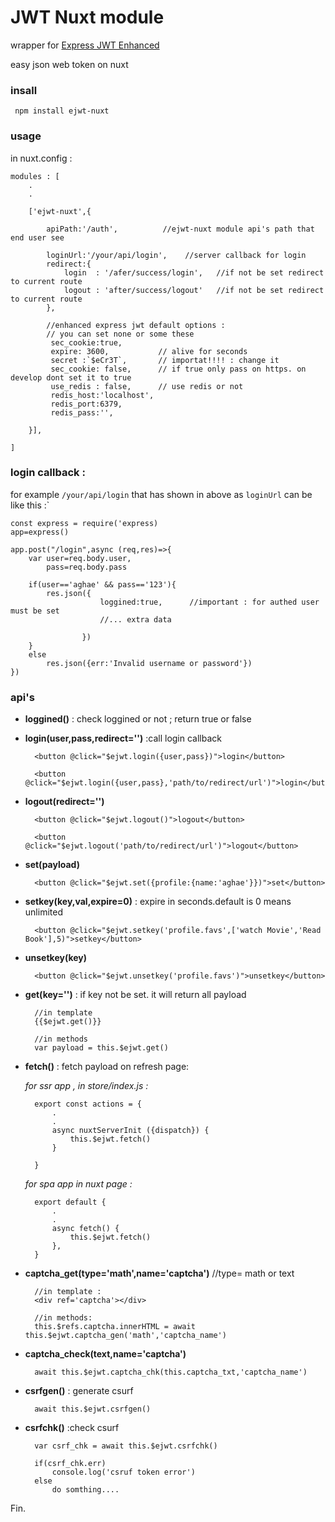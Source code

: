 # JWT Nuxt module  
wrapper for [Express JWT Enhanced](https://www.npmjs.com/package/express-jwt-enhanced)

easy json web token on nuxt

### insall
`  npm install ejwt-nuxt `

### usage
in nuxt.config :

    modules : [
        .
        .

        ['ejwt-nuxt',{

            apiPath:'/auth',          //ejwt-nuxt module api's path that end user see

            loginUrl:'/your/api/login',    //server callback for login
            redirect:{
                login  : '/afer/success/login',   //if not be set redirect to current route
                logout : 'after/success/logout'   //if not be set redirect to current route
            },

            //enhanced express jwt default options :
            // you can set none or some these
             sec_cookie:true,
             expire: 3600,           // alive for seconds
             secret :`$eCr3T`,       // importat!!!! : change it
             sec_cookie: false,      // if true only pass on https. on develop dont set it to true
             use_redis : false,      // use redis or not
             redis_host:'localhost',
             redis_port:6379,
             redis_pass:'',

        }],

    ]
    

### login callback :
for example  `/your/api/login` that has shown in above as `loginUrl` can be like this :`

    const express = require('express)
    app=express()

    app.post("/login",async (req,res)=>{
        var user=req.body.user,
            pass=req.body.pass
        
        if(user=='aghae' && pass=='123'){
            res.json({
                        loggined:true,      //important : for authed user must be set
                        //... extra data
                   
                    })
        }
        else
            res.json({err:'Invalid username or password'})
    })

### api's

* **loggined()** : check loggined or not ; return true or false

* **login(user,pass,redirect='')** :call login callback 
        
        <button @click="$ejwt.login({user,pass})">login</button>

        <button @click="$ejwt.login({user,pass},'path/to/redirect/url')">login</button>

* **logout(redirect='')**

        <button @click="$ejwt.logout()">logout</button>

        <button @click="$ejwt.logout('path/to/redirect/url')">logout</button>

* **set(payload)**

        <button @click="$ejwt.set({profile:{name:'aghae'}})">set</button>
    
* **setkey(key,val,expire=0)** : expire in seconds.default is 0 means unlimited

        <button @click="$ejwt.setkey('profile.favs',['watch Movie','Read Book'],5)">setkey</button>

* **unsetkey(key)**
        
        <button @click="$ejwt.unsetkey('profile.favs')">unsetkey</button>
        
   
* **get(key='')**  : if key not be set. it will return all payload 
       
        //in template
        {{$ejwt.get()}}   

        //in methods    
        var payload = this.$ejwt.get()

* **fetch()**  :  fetch payload on refresh page:

    *for ssr app  ,   in store/index.js :*

        export const actions = {
            .
            .
            async nuxtServerInit ({dispatch}) {
                this.$ejwt.fetch()
            } 

        }

    
    *for spa app in nuxt page :*

        export default {
            .
            .  
            async fetch() {
                this.$ejwt.fetch()   
            },
        }


* **captcha_get(type='math',name='captcha')**  //type= math or text

        //in template :
        <div ref='captcha'></div>

        //in methods:
        this.$refs.captcha.innerHTML = await this.$ejwt.captcha_gen('math','captcha_name')

* **captcha_check(text,name='captcha')**  

        await this.$ejwt.captcha_chk(this.captcha_txt,'captcha_name')


* **csrfgen()**  : generate csurf

        await this.$ejwt.csrfgen()


* **csrfchk()**  :check csurf
    
        var csrf_chk = await this.$ejwt.csrfchk()

        if(csrf_chk.err) 
            console.log('csruf token error')
        else
            do somthing....



Fin.


